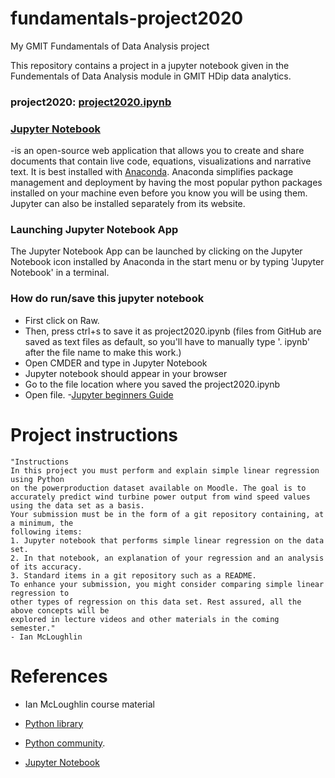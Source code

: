 # fundamentals-project2020
My GMIT Fundamentals of Data Analysis project

This repository contains a project in a jupyter notebook given in the Fundementals of Data Analysis module in GMIT HDip data analytics. 
### project2020: [project2020.ipynb](https://github.com/AineNicD/fundamentals-project2020/blob/main/project2020.ipynb)

### [Jupyter Notebook](https://jupyter.org/)
-is an open-source web application that allows you to create and share documents that contain live code, equations, visualizations and narrative text. It is best installed with [Anaconda](https://www.anaconda.com/). 
Anaconda simplifies package management and deployment by having the most popular python packages installed on your machine even before you know you will be using them. 
Jupyter can also be installed separately from its website.

### Launching Jupyter Notebook App
The Jupyter Notebook App can be launched by clicking on the Jupyter Notebook icon installed by Anaconda in the start menu or by typing 'Jupyter Notebook' in a terminal.
### How do run/save this jupyter notebook
- First click on Raw.
- Then, press ctrl+s to save it as project2020.ipynb (files from GitHub are saved as text files as default, so you'll have to manually type '. ipynb' after the file name to make this work.)
- Open CMDER and type in Jupyter Notebook
- Jupyter notebook should appear in your browser 
- Go to the file location where you saved the project2020.ipynb
- Open file.
-[Jupyter beginners Guide](https://jupyter-notebook-beginner-guide.readthedocs.io/en/latest/execute.html)

# Project instructions
~~~
"Instructions
In this project you must perform and explain simple linear regression using Python
on the powerproduction dataset available on Moodle. The goal is to accurately predict wind turbine power output from wind speed values using the data set as a basis.
Your submission must be in the form of a git repository containing, at a minimum, the
following items:
1. Jupyter notebook that performs simple linear regression on the data set.
2. In that notebook, an explanation of your regression and an analysis of its accuracy.
3. Standard items in a git repository such as a README.
To enhance your submission, you might consider comparing simple linear regression to
other types of regression on this data set. Rest assured, all the above concepts will be
explored in lecture videos and other materials in the coming semester."
- Ian McLoughlin
~~~

# References
* Ian McLoughlin course material 

* [Python library](https://docs.python.org/3/library/functions.html)

* [Python community](https://www.python.org/community/).

* [Jupyter Notebook](https://jupyter.org/)



